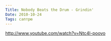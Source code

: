 ```yaml
---
Title: Nobody Beats the Drum - Grindin'
Date: 2010-10-24
Tags: саптрю
---
```


http://www.youtube.com/watch?v=Ntc4l-poovo